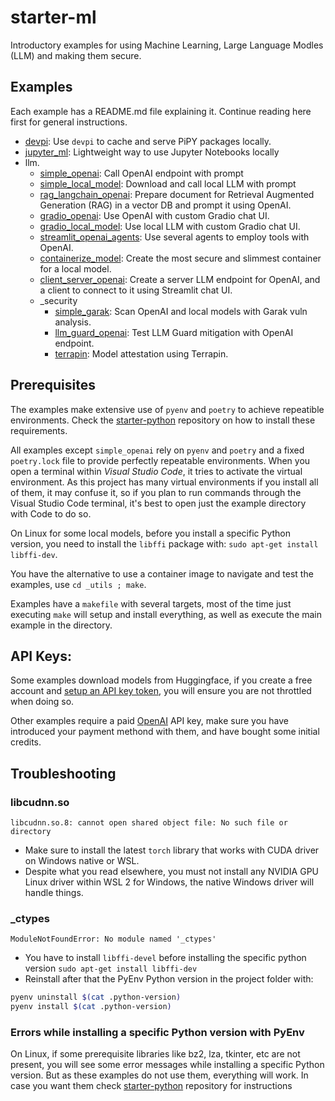 
# starter-ml

Introductory examples for using Machine Learning, Large Language Modles (LLM) and making them secure.

## Examples

Each example has a README.md file explaining it. Continue reading here first for general instructions.

* [devpi](llm/devpi): Use `devpi` to cache and serve PiPY packages locally.
* [jupyter_ml](llm/jupyter_ml): Lightweight way to use Jupyter Notebooks locally
* llm.
  * [simple_openai](llm/simple_openai): Call OpenAI endpoint with prompt
  * [simple_local_model](llm/simple_local_model): Download and call local LLM with prompt
  * [rag_langchain_openai](llm/rag_langchain_openai): Prepare document for Retrieval Augmented Generation (RAG) in a vector DB and prompt it using OpenAI.
  * [gradio_openai](llm/gradio_openai): Use OpenAI with custom Gradio chat UI.
  * [gradio_local_model](llm/gradio_local_model): Use local LLM with custom Gradio chat UI.
  * [streamlit_openai_agents](llm/streamlit_openai_agents): Use several agents to employ tools with OpenAI.
  * [containerize_model](llm/containerize_model): Create the most secure and slimmest container for a local model.
  * [client_server_openai](llm/client_server_openai): Create a server LLM endpoint for OpenAI, and a client to connect to it using Streamlit chat UI.
  * _security
    * [simple_garak](llm/_security/simple_garak): Scan OpenAI and local models with Garak vuln analysis.
    * [llm_guard_openai](llm/_security/llm_guard_openai): Test LLM Guard mitigation with OpenAI endpoint.
    * [terrapin](llm/_security/terrapin): Model attestation using Terrapin.

## Prerequisites

The examples make extensive use of `pyenv` and `poetry` to achieve repeatible environments. Check the [starter-python](https://github.com/vicenteherrera/starter-python) repository on how to install these requirements.

All examples except `simple_openai` rely on `pyenv` and `poetry` and a fixed `poetry.lock` file to provide perfectly repeatable environments. When you open a terminal within _Visual Studio Code_, it tries to activate the virtual environment. As this project has many virtual environments if you install all of them, it may confuse it, so if you plan to run commands through the Visual Studio Code terminal, it's best to open just the example directory with Code to do so.

On Linux for some local models, before you install a specific Python version, you need to install the `libffi` package with: `sudo apt-get install libffi-dev`.

You have the alternative to use a container image to navigate and test the examples, use `cd _utils ; make`. 

Examples have a `makefile` with several targets, most of the time just executing `make` will setup and install everything, as well as execute the main example in the directory.


## API Keys:

Some examples download models from Huggingface, if you create a free account and [setup an API key token](https://huggingface.co/docs/hub/en/security-tokens), you will ensure you are not throttled when doing so.

Other examples require a paid [OpenAI](https://platform.openai.com/account/api-keys
) API key, make sure you have introduced your payment methond with them, and have bought some initial credits.



## Troubleshooting

### libcudnn.so

```
libcudnn.so.8: cannot open shared object file: No such file or directory
```
* Make sure to install the latest `torch` library that works with CUDA driver on Windows native or WSL.
* Despite what you read elsewhere, you must not install any NVIDIA GPU Linux driver within WSL 2 for Windows, the native Windows driver will handle things.

### _ctypes

```
ModuleNotFoundError: No module named '_ctypes'
```
* You have to install `libffi-devel` before installing the specific python version
  `sudo apt-get install libffi-dev`  
* Reinstall after that the PyEnv Python version in the project folder with:

```bash
pyenv uninstall $(cat .python-version)
pyenv install $(cat .python-version)
```

### Errors while installing a specific Python version with PyEnv

On Linux, if some prerequisite libraries like bz2, lza, tkinter, etc are not present, you will see some error messages while installing a specific Python version. But as these examples do not use them, everything will work. In case you want them check [starter-python](https://github.com/vicenteherrera/starter-python) repository for instructions
